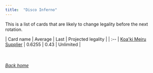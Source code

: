 ```yaml
---
title:  "Disco Inferno"
---
```


This is a list of cards that are likely to change legality before the next rotation.

| Card name | Average | Last | Projected legality |
| :-- |
[Koa'ki Meiru Supplier](https://db.ygoprodeck.com/card/?search=Koa'ki%20Meiru%20Supplier) | 0.6255 | 0.43 | Unlimited |

<br>

###### [Back home](index)